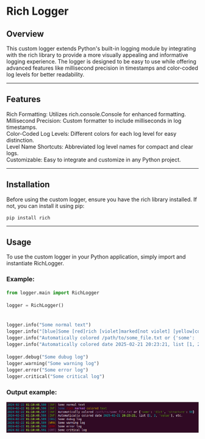 # Rich Logger

## Overview
This custom logger extends Python's built-in logging module by integrating with the rich library to provide a more visually appealing and informative logging experience. The logger is designed to be easy to use while offering advanced features like millisecond precision in timestamps and color-coded log levels for better readability.

---
## Features
Rich Formatting: Utilizes rich.console.Console for enhanced formatting.  
Millisecond Precision: Custom formatter to include milliseconds in log timestamps.  
Color-Coded Log Levels: Different colors for each log level for easy distinction.  
Level Name Shortcuts: Abbreviated log level names for compact and clear logs.  
Customizable: Easy to integrate and customize in any Python project.  

---
## Installation
Before using the custom logger, ensure you have the rich library installed. If not, you can install it using pip:
```commandline
pip install rich
```

---
## Usage
To use the custom logger in your Python application, simply import and instantiate RichLogger.  
### Example:
```python
from logger.main import RichLogger

logger = RichLogger()


logger.info("Some normal text")
logger.info("[blue]Some [red]rich [violet]marked[not violet] [yellow]colored [green]text[/]")
logger.info("Automatically colored /path/to/some_file.txt or {'some': 'dict', 'structure': 55}")
logger.info("Automatically colored date 2025-02-21 20:23:21, list [1, 2, 'value'], etc.")

logger.debug("Some dubug log")
logger.warning("Some warning log")
logger.error("Some error log")
logger.critical("Some critical log")


```
### Output example:
![example_screen.png](./examples/example_screen.png)